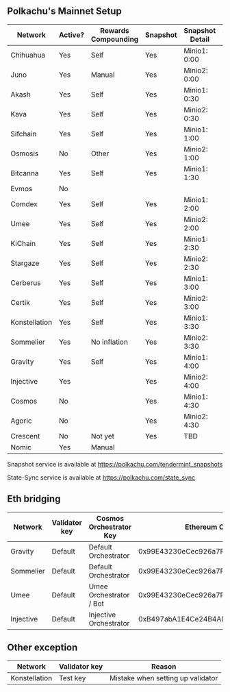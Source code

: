 ## Polkachu's Mainnet Setup

| Network       | Active? | Rewards Compounding | Snapshot | Snapshot Detail | Tenderduty | RPC | State Sync | Backup Server | Restake | Name |
| ------------- | ------- | ------------------- | -------- | --------------- | ---------- | --- | ---------- | ------------- | ------- | ---- |
| Chihuahua     | Yes     | Self                | Yes      | Minio1: 0:00    | Yes        | Yes | Yes        | Yes           | Yes     | Yes  |
| Juno          | Yes     | Manual              | Yes      | Minio2: 0:00    | Yes        | Yes | Yes        | Yes           | Yes (x) | Yes  |
| Akash         | Yes     | Self                | Yes      | Minio1: 0:30    | Yes        | Yes | NOOOOOO!   | Yes           | Yes     | Yes  |
| Kava          | Yes     | Self                | Yes      | Minio2: 0:30    | Yes        | Yes | Yes        | Yes           | Yes     | Yes  |
| Sifchain      | Yes     | Self                | Yes      | Minio1: 1:00    | Yes        | Yes | Yes        | Yes           | Yes     | Yes  |
| Osmosis       | No      | Other               | Yes      | Minio2: 1:00    | No need    | Yes | Yes        | Yes           |         | Yes  |
| Bitcanna      | Yes     | Self                | Yes      | Minio1: 1:30    | Yes        | Yes | Yes        | Yes           | Yes     | Yes  |
| Evmos         | No      |                     |          |                 |            |     |            |               | Yes     |      |
| Comdex        | Yes     | Self                | Yes      | Minio1: 2:00    | Yes        | Yes | Yes        | Yes           | Yes     | Yes  |
| Umee          | Yes     | Self                | Yes      | Minio2: 2:00    | Yes        | Yes | Yes        | Yes           | Yes (x) | Yes  |
| KiChain       | Yes     | Self                | Yes      | Minio1: 2:30    | Yes        | Yes | Yes        | Yes           | Yes     | Yes  |
| Stargaze      | Yes     | Self                | Yes      | Minio2: 2:30    | Yes        | Yes | Yes        | Yes           | Yes (x) | Yes  |
| Cerberus      | Yes     | Self                | Yes      | Minio1: 3:00    | Yes        | Yes | Yes        | Yes           | Yes (x) | Yes  |
| Certik        | Yes     | Self                | Yes      | Minio2: 3:00    | Yes        | Yes | Yes        | Yes           |         | Yes  |
| Konstellation | Yes     | Self                | Yes      | Minio1: 3:30    | Yes        | Yes | Yes        | Yes           | Yes     | Yes  |
| Sommelier     | Yes     | No inflation        | Yes      | Minio2: 3:30    | Yes        | Yes | Yes        | Yes           | Yes     | Yes  |
| Gravity       | Yes     | Self                | Yes      | Minio1: 4:00    | Yes        | Yes | Yes        | Yes           | Yes (x) | Yes  |
| Injective     | Yes     |                     | Yes      | Minio2: 4:00    | Yes        | Yes | Yes        | Yes           |         | No   |
| Cosmos        | No      |                     | Yes      | Minio1: 4:30    |            | Yes | Yes        | Yes           |         | Yes  |
| Agoric        | No      |                     | Yes      | Minio2: 4:30    |            |     |            |               |         | N/A  |
| Crescent      | No      | Not yet             | Yes      | TBD             | Yes        | Yes | Yes        | TBD           |         | Yes  |
| Nomic         | Yes     | Manual              |          |                 |            |     |            |               |         | N/A  |

Snapshot service is available at https://polkachu.com/tendermint_snapshots

State-Sync service is available at https://polkachu.com/state_sync

## Eth bridging

| Network   | Validator key | Cosmos Orchestrator Key | Ethereum Orchestrator Key                  |
| --------- | ------------- | ----------------------- | ------------------------------------------ |
| Gravity   | Default       | Default Orchestrator    | 0x99E43230eCec926a7FFc2E4CD22153494D5a84a3 |
| Sommelier | Default       | Default Orchestrator    | 0x99E43230eCec926a7FFc2E4CD22153494D5a84a3 |
| Umee      | Default       | Umee Orchestrator / Bot | 0x99E43230eCec926a7FFc2E4CD22153494D5a84a3 |
| Injective | Default       | Injective Orchestrator  | 0xB497abA1E4Ce24B4ADc2E16Ded30387042B881B7 |

## Other exception

| Network       | Validator key | Reason                            |
| ------------- | ------------- | --------------------------------- |
| Konstellation | Test key      | Mistake when setting up validator |
